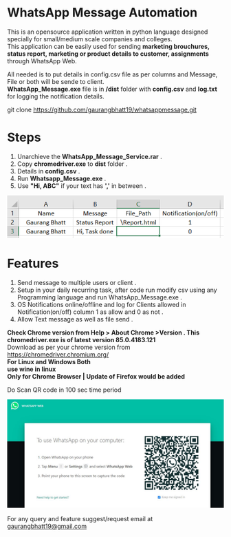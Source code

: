 # **WhatsApp Message Automation** #
This is an opensource application written in python language designed specially for small/medium scale companies and colleges.<br/>
This application can be easily used for sending **marketing brouchures, status report, marketing or product details to customer, assignments** through WhatsApp Web.<br/>

All needed is to put details in config.csv file as per columns and Message, File or both will be sende to client.<br/>
**WhatsApp_Message.exe** file is in **/dist** folder with **config.csv** and **log.txt** for logging the notification details.<br/>

git clone https://github.com/gaurangbhatt19/whatsappmessage.git
# **Steps**
1. Unarchieve the **WhatsApp_Message_Service.rar** .
2. Copy **chromedriver.exe** to **dist** folder .
3. Details in **config.csv** .
4. Run **Whatsapp_Message.exe** .
5. Use **"Hi, ABC"** if your text has **','** in between .

![](images/image1.jpeg)

# **Features**  <br/>
1. Send message to multiple users or client .
2. Setup in your daily recurring task, after code run modify csv using any Programming language and run WhatsApp_Message.exe .
3. OS Notifications online/offline and log for Clients allowed in Notification(on/off) column 1 as allow and  0 as not .
4. Allow Text message as well as file send .

**Check Chrome version from Help > About Chrome >Version . This chromedriver.exe is of latest version 85.0.4183.121**<br/>
Download as per your chrome version from https://chromedriver.chromium.org/ <br/>
**For Linux and Windows Both** <br/>
**use wine in linux**<br/>
**Only for Chrome Browser | Update of Firefox would be added**<br/>

Do Scan QR code in 100 sec time period

![](images/image2.JPG)

For any query and feature suggest/request email at gaurangbhatt19@gmail.com
